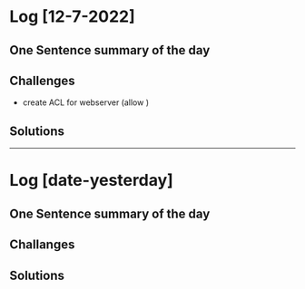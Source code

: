 # Log [12-7-2022]

## One Sentence summary of the day


## Challenges
- create ACL for webserver (allow )

## Solutions

____

# Log [date-yesterday]

## One Sentence summary of the day

## Challanges

## Solutions
